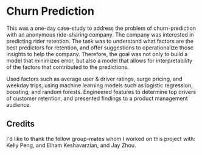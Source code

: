 # Churn Prediction

This was a one-day case-study to address the problem of churn-prediction with an anonymous ride-sharing company. The company was interested in predicting rider retention. The task was to understand what factors are the best predictors for retention, and offer suggestions to operationalize those insights to help the company. Therefore, the goal was not only to build a model that minimizes error, but also a model that allows for interpretability of the factors that contributed to the predictions.

Used factors such as average user & driver ratings, surge pricing, and weekday trips, using machine learning models such as logistic regression, boosting, and random forests. Engineered features to determine top drivers of customer retention, and presented findings to a product management audience.

## Credits

I'd like to thank the fellow group-mates whom I worked on this project with: Kelly Peng, and Elham Keshavarzian, and Jay Zhou.
